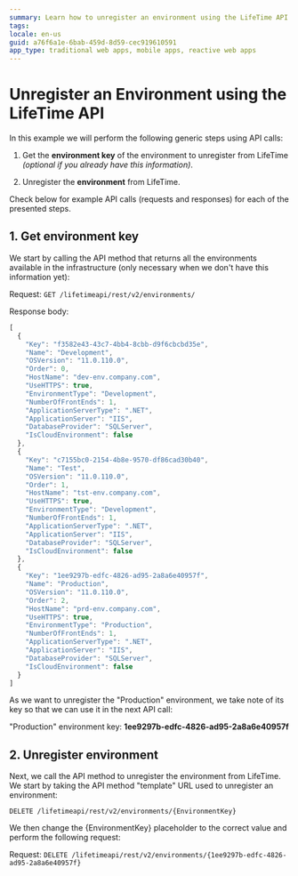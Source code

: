 ```yaml
---
summary: Learn how to unregister an environment using the LifeTime API.
tags:
locale: en-us
guid: a76f6a1e-6bab-459d-8d59-cec919610591
app_type: traditional web apps, mobile apps, reactive web apps
---
```


# Unregister an Environment using the LifeTime API

In this example we will perform the following generic steps using API calls:

1. Get the **environment key** of the environment to unregister from LifeTime _(optional if you already have this information)_.

1. Unregister the **environment** from LifeTime.

Check below for example API calls (requests and responses) for each of the presented steps.

## 1. Get environment key

We start by calling the API method that returns all the environments available in the infrastructure (only necessary when we don't have this information yet):

Request: `GET /lifetimeapi/rest/v2/environments/`

Response body:

```javascript
[
  {
    "Key": "f3582e43-43c7-4bb4-8cbb-d9f6cbcbd35e",
    "Name": "Development",
    "OSVersion": "11.0.110.0",
    "Order": 0,
    "HostName": "dev-env.company.com",
    "UseHTTPS": true,
    "EnvironmentType": "Development",
    "NumberOfFrontEnds": 1,
    "ApplicationServerType": ".NET",
    "ApplicationServer": "IIS",
    "DatabaseProvider": "SQLServer",
    "IsCloudEnvironment": false
  },
  {
    "Key": "c7155bc0-2154-4b8e-9570-df86cad30b40",
    "Name": "Test",
    "OSVersion": "11.0.110.0",
    "Order": 1,
    "HostName": "tst-env.company.com",
    "UseHTTPS": true,
    "EnvironmentType": "Development",
    "NumberOfFrontEnds": 1,
    "ApplicationServerType": ".NET",
    "ApplicationServer": "IIS",
    "DatabaseProvider": "SQLServer",
    "IsCloudEnvironment": false
  },
  {
    "Key": "1ee9297b-edfc-4826-ad95-2a8a6e40957f",
    "Name": "Production",
    "OSVersion": "11.0.110.0",
    "Order": 2,
    "HostName": "prd-env.company.com",
    "UseHTTPS": true,
    "EnvironmentType": "Production",
    "NumberOfFrontEnds": 1,
    "ApplicationServerType": ".NET",
    "ApplicationServer": "IIS",
    "DatabaseProvider": "SQLServer",
    "IsCloudEnvironment": false
  }
]
```
As we want to unregister the "Production" environment, we take note of its key so that we can use it in the next API call:

"Production" environment key: **1ee9297b-edfc-4826-ad95-2a8a6e40957f**

## 2. Unregister environment

Next, we call the API method to unregister the environment from LifeTime. We start by taking the API method "template" URL used to unregister an environment:

`DELETE /lifetimeapi/rest/v2/environments/{EnvironmentKey}`

We then change the {EnvironmentKey} placeholder to the correct value and perform the following request:

Request: `DELETE /lifetimeapi/rest/v2/environments/{1ee9297b-edfc-4826-ad95-2a8a6e40957f}`
